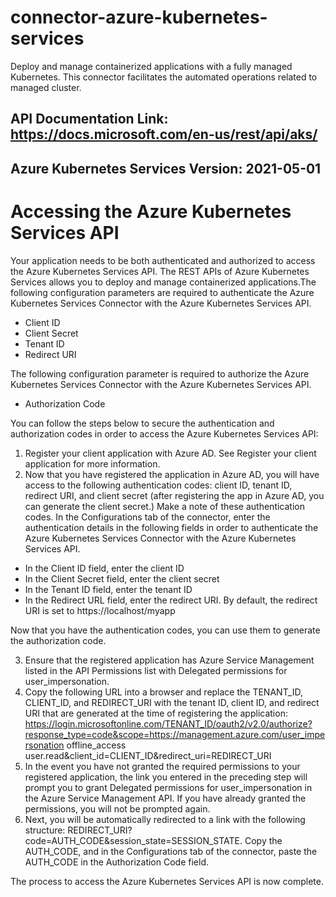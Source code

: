# connector-azure-kubernetes-services

Deploy and manage containerized applications with a fully managed Kubernetes. This connector facilitates the automated operations related to managed cluster.

## API Documentation Link:  https://docs.microsoft.com/en-us/rest/api/aks/

## Azure Kubernetes Services Version: 2021-05-01

# Accessing the Azure Kubernetes Services API

Your application needs to be both authenticated and authorized to access the Azure Kubernetes Services API. The REST APIs of Azure Kubernetes Services allows you to deploy and manage containerized applications.The following configuration parameters are required to authenticate the Azure Kubernetes Services Connector with the Azure Kubernetes Services API.


*  Client ID
*  Client Secret
*  Tenant ID
*  Redirect URI

The following configuration parameter is required to authorize the Azure Kubernetes Services Connector with the Azure Kubernetes Services API.

* Authorization Code

You can follow the steps below to secure the authentication and authorization codes in order to access the Azure Kubernetes Services API:

1.    Register your client application with Azure AD. See Register your client application for more information.
2.    Now that you have registered the application in Azure AD, you will have access to the following authentication codes: client ID, tenant ID, redirect URI, and client secret (after registering the app in Azure AD, you can generate the client secret.) Make a note of these authentication codes. In the Configurations tab of the connector, enter the authentication details in the following fields in order to authenticate the Azure Kubernetes Services Connector with the Azure Kubernetes Services API.

* In the Client ID field, enter the client ID
* In the Client Secret field, enter the client secret
* In the Tenant ID field, enter the tenant ID
* In the Redirect URL field, enter the redirect URI. By default, the redirect URI is set to https://localhost/myapp

Now that you have the authentication codes, you can use them to generate the authorization code.

3.    Ensure that the registered application has Azure Service Management listed in the API Permissions list with Delegated permissions for user_impersonation.
4.    Copy the following URL into a browser and replace the TENANT_ID, CLIENT_ID, and REDIRECT_URI with the tenant ID, client ID, and redirect URI that are generated at the time of registering the application: https://login.microsoftonline.com/TENANT_ID/oauth2/v2.0/authorize?response_type=code&scope=https://management.azure.com/user_impersonation offline_access user.read&client_id=CLIENT_ID&redirect_uri=REDIRECT_URI
5.    In the event you have not granted the required permissions to your registered application, the link you entered in the preceding step will prompt you to grant Delegated permissions for user_impersonation in the Azure Service Management API. If you have already granted the permissions, you will not be prompted again.
6.    Next, you will be automatically redirected to a link with the following structure: REDIRECT_URI?code=AUTH_CODE&session_state=SESSION_STATE. Copy the AUTH_CODE, and in the Configurations tab of the connector, paste the AUTH_CODE in the Authorization Code field.

The process to access the Azure Kubernetes Services API is now complete.
